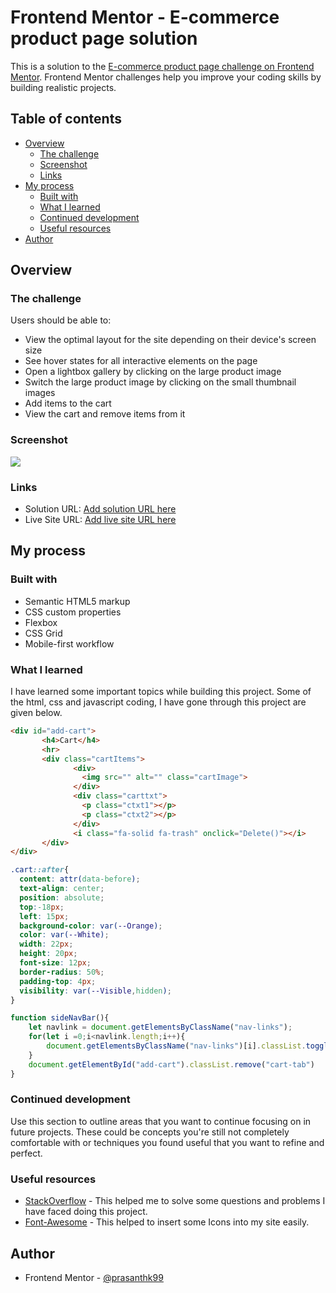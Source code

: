# Frontend Mentor - E-commerce product page solution

This is a solution to the [E-commerce product page challenge on Frontend Mentor](https://www.frontendmentor.io/challenges/ecommerce-product-page-UPsZ9MJp6). Frontend Mentor challenges help you improve your coding skills by building realistic projects.

## Table of contents

- [Overview](#overview)
  - [The challenge](#the-challenge)
  - [Screenshot](#screenshot)
  - [Links](#links)
- [My process](#my-process)
  - [Built with](#built-with)
  - [What I learned](#what-i-learned)
  - [Continued development](#continued-development)
  - [Useful resources](#useful-resources)
- [Author](#author)


## Overview

### The challenge

Users should be able to:

- View the optimal layout for the site depending on their device's screen size
- See hover states for all interactive elements on the page
- Open a lightbox gallery by clicking on the large product image
- Switch the large product image by clicking on the small thumbnail images
- Add items to the cart
- View the cart and remove items from it

### Screenshot

![](.images/screenshot.jpg)

### Links

- Solution URL: [Add solution URL here](https://your-solution-url.com)
- Live Site URL: [Add live site URL here](https://your-live-site-url.com)

## My process

### Built with

- Semantic HTML5 markup
- CSS custom properties
- Flexbox
- CSS Grid
- Mobile-first workflow

### What I learned

I have learned some important topics while building this project. Some of  the html, css and javascript coding, I have gone through this project are given below.


```html
<div id="add-cart">
       <h4>Cart</h4>
       <hr>
       <div class="cartItems">
              <div>
                <img src="" alt="" class="cartImage">
              </div>
              <div class="carttxt">
                <p class="ctxt1"></p>
                <p class="ctxt2"></p>
              </div>
              <i class="fa-solid fa-trash" onclick="Delete()"></i>
       </div>
</div>
```
```css
.cart::after{
  content: attr(data-before);
  text-align: center;
  position: absolute;
  top:-18px;
  left: 15px;
  background-color: var(--Orange);
  color: var(--White);
  width: 22px;
  height: 20px;
  font-size: 12px;
  border-radius: 50%;
  padding-top: 4px;
  visibility: var(--Visible,hidden);
}
```
```js
function sideNavBar(){
    let navlink = document.getElementsByClassName("nav-links");
    for(let i =0;i<navlink.length;i++){
        document.getElementsByClassName("nav-links")[i].classList.toggle("res-navlinks");
    }
    document.getElementById("add-cart").classList.remove("cart-tab")
}
```

### Continued development

Use this section to outline areas that you want to continue focusing on in future projects. These could be concepts you're still not completely comfortable with or techniques you found useful that you want to refine and perfect.

### Useful resources

- [StackOverflow](https://stackoverflow.com/) - This helped me to solve some questions and problems I have faced doing this project.
- [Font-Awesome](https://www.fontawesome.com) - This helped to insert some Icons into my site easily.

## Author

- Frontend Mentor - [@prasanthk99](https://www.frontendmentor.io/profile/prasanthk99)

